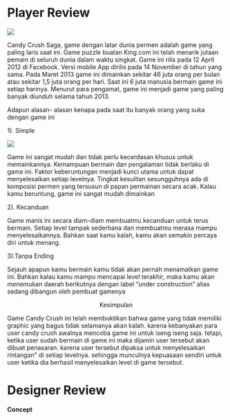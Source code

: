 
# [](#header-1)Player Review
<html>
<body>
<p><img src="https://user-images.githubusercontent.com/14831167/30286819-2533992c-974d-11e7-99a4-e65dda9fcaa4.jpg"></p>
<p>Candy Crush Saga, game dengan latar dunia permen adalah game yang paling laris saat ini. Game puzzle buatan King.com ini telah menarik jutaan pemain di seluruh dunia dalam waktu singkat. Game ini rilis pada 12 April 2012 di Facebook. Versi mobile App dirilis pada 14 November di tahun yang sama. Pada Maret 2013 game ini dimainkan sekitar 46 juta orang per bulan atau sekitar 1,5 juta orang per hari. Saat ini 6 juta manusia bermain game ini setiap harinya. Menurut para pengamat, game ini menjadi game yang paling banyak diunduh selama tahun 2013.</p>
<p> Adapun alasan- alasan kenapa pada saat itu banyak orang yang suka dengan game ini </p>
<p>1). Simple</p>
<p><img src="https://user-images.githubusercontent.com/14831167/30287441-49264896-974f-11e7-9093-c037b0eb94ca.jpg"></p>
<p>Game ini sangat mudah dan tidak perlu kecerdasan khusus untuk memainkannya. Kemampuan bermain dan pengalaman tidak berlaku di game ini. Faktor keberuntungan menjadi kunci utama untuk dapat menyelesaikan setiap levelnya. Tingkat kesulitan sesungguhnya ada di komposisi permen yang tersusun di papan permainan secara acak. Kalau kamu beruntung, game ini sangat mudah dimainkan</p>
<p>2). Kecanduan</p>
<p>Game manis ini secara diam-diam membuatmu kecanduan untuk terus bermain. Setiap level tampak sederhana dan membuatmu merasa mampu menyelesaikannya. Bahkan saat kamu kalah, kamu akan semakin percaya diri untuk menang.</p>
<p>3).Tanpa Ending</p>
<p>Sejauh apapun kamu bermain kamu tidak akan pernah menamatkan game ini. Bahkan kalau kamu mampu mencapai level terakhir, maka kamu akan menemukan daerah berikutnya dengan label “under construction” alias sedang dibangun oleh pembuat gamenya</p>
<p align="center">Kesimpulan</p>
<p>Game Candy Crush ini telah membuktikan bahwa game yang tidak memiliki graphic yang bagus tidak selamanya akan kalah. karena kebanyakan para user candy crush awalnya mencoba game ini untuk iseng iseng saja. tetapi, ketika user sudah bermain di game ini maka dijamin user tersebut akan dibuat penasaran. karena user tersebut dipaksa untuk menyelesaikan rintangan" di setiap levelnya. sehingga munculnya kepuasaan sendiri untuk user ketika dia berhasil menyelesaikan level di game tersebut.</p>
</body>
</html>

# [](#header-1)Designer Review

**Concept**

> 
